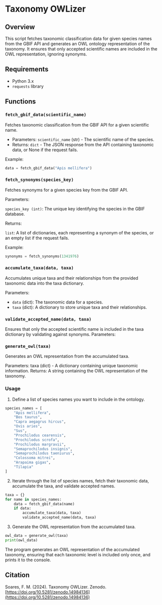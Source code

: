# Taxonomy OWLizer

## Overview

This script fetches taxonomic classification data for given species names from the GBIF API and generates an OWL ontology representation of the taxonomy. It ensures that only accepted scientific names are included in the OWL representation, ignoring synonyms.

## Requirements

- Python 3.x
- `requests` library

## Functions

### `fetch_gbif_data(scientific_name)`

Fetches taxonomic classification from the GBIF API for a given scientific name.

- Parameters: `scientific_name` (str) - The scientific name of the species.
- Returns: `dict` - The JSON response from the API containing taxonomic data, or None if the request fails.

Example:

```python
data = fetch_gbif_data("Apis mellifera")
```

### `fetch_synonyms(species_key)`

Fetches synonyms for a given species key from the GBIF API.

Parameters:

`species_key (int)`: The unique key identifying the species in the GBIF database.

Returns:

`list`: A list of dictionaries, each representing a synonym of the species, or an empty list if the request fails.

Example:

```python
synonyms = fetch_synonyms(1341976)
```

### `accumulate_taxa(data, taxa)`

Accumulates unique taxa and their relationships from the provided taxonomic data into the taxa dictionary.

Parameters:
- `data` (dict): The taxonomic data for a species.
- `taxa` (dict): A dictionary to store unique taxa and their relationships.

### `validate_accepted_name(data, taxa)`

Ensures that only the accepted scientific name is included in the taxa dictionary by validating against synonyms.
Parameters:

  
### `generate_owl(taxa)`
Generates an OWL representation from the accumulated taxa.

Parameters: taxa (dict) - A dictionary containing unique taxonomic information.
Returns: A string containing the OWL representation of the taxonomy.

### Usage

1. Define a list of species names you want to include in the ontology.

```python
species_names = [
    "Apis mellifera",
    "Bos taurus",
    "Capra aegagrus hircus",
    "Ovis aries",
    "Sus",
    "Prochilodus cearensis",
    "Prochilodus scrofa",
    "Prochilodus margravii",
    "Semaprochilodus insignis",
    "Semaprochilodus taeniurus",
    "Colossoma mitrei",
    "Arapaima gigas",
    "Tilapia"
]
```
2. Iterate through the list of species names, fetch their taxonomic data, accumulate the taxa, and validate accepted names.

```python
taxa = {}
for name in species_names:
    data = fetch_gbif_data(name)
    if data:
        accumulate_taxa(data, taxa)
        validate_accepted_name(data, taxa)
```

3. Generate the OWL representation from the accumulated taxa.

```python
owl_data = generate_owl(taxa)
print(owl_data)
```

The program generates an OWL representation of the accumulated taxonomy, ensuring that each taxonomic level is included only once, and prints it to the console.

## Citation
Soares, F. M. (2024). Taxonomy OWLizer. Zenodo. [https://doi.org/10.5281/zenodo.14984136](https://doi.org/10.5281/zenodo.14984136)







